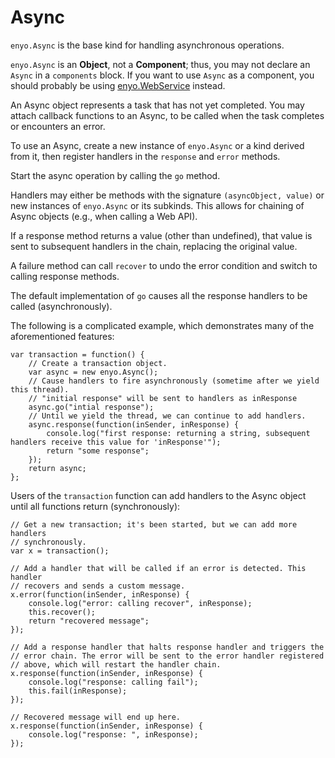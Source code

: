 # Async

`enyo.Async` is the base kind for handling asynchronous operations.
	
`enyo.Async` is an **Object**, not a **Component**; thus, you may not declare an
`Async` in a `components` block. If you want to use `Async` as a component, you
should probably be using <a href="#enyo.WebService">enyo.WebService</a> instead.

An Async object represents a task that has not yet completed. You may attach
callback functions to an Async, to be called when the task completes or
encounters an error.

To use an Async, create a new instance of `enyo.Async` or a kind derived from
it, then register handlers in the `response` and `error` methods.

Start the async operation by calling the `go` method.

Handlers may either be methods with the signature `(asyncObject, value)` or new
instances of `enyo.Async` or its subkinds. This allows for chaining of Async
objects (e.g., when calling a Web API).

If a response method returns a value (other than undefined), that value is sent
to subsequent handlers in the chain, replacing the original value.

A failure method can call `recover` to undo the error condition and switch
to calling response methods.

The default implementation of `go` causes all the response handlers to be called
(asynchronously).

The following is a complicated example, which demonstrates many of the
aforementioned features:

    var transaction = function() {
        // Create a transaction object.
        var async = new enyo.Async();
        // Cause handlers to fire asynchronously (sometime after we yield this thread).
        // "initial response" will be sent to handlers as inResponse
        async.go("intial response");
        // Until we yield the thread, we can continue to add handlers.
        async.response(function(inSender, inResponse) {
            console.log("first response: returning a string, subsequent handlers receive this value for 'inResponse'");
            return "some response";
        });
        return async;
    };

Users of the `transaction` function can add handlers to the Async object
until all functions return (synchronously):

    // Get a new transaction; it's been started, but we can add more handlers
    // synchronously.
    var x = transaction();

    // Add a handler that will be called if an error is detected. This handler
    // recovers and sends a custom message.
    x.error(function(inSender, inResponse) {
        console.log("error: calling recover", inResponse);
        this.recover();
        return "recovered message";
    });

    // Add a response handler that halts response handler and triggers the
    // error chain. The error will be sent to the error handler registered
    // above, which will restart the handler chain.
    x.response(function(inSender, inResponse) {
        console.log("response: calling fail");
        this.fail(inResponse);
    });

    // Recovered message will end up here.
    x.response(function(inSender, inResponse) {
        console.log("response: ", inResponse);
    });